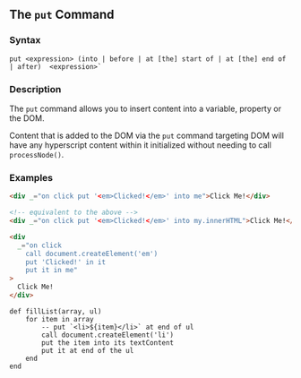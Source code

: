
## The `put` Command

### Syntax

```ebnf
put <expression> (into | before | at [the] start of | at [the] end of | after)  <expression>`
```

### Description

The `put` command allows you to insert content into a variable, property or the DOM.

Content that is added to the DOM via the `put` command targeting DOM will have any hyperscript content within it
initialized without needing to call `processNode()`.

### Examples

```html
<div _="on click put '<em>Clicked!</em>' into me">Click Me!</div>

<!-- equivalent to the above -->
<div _="on click put '<em>Clicked!</em>' into my.innerHTML">Click Me!</div>

<div
  _="on click
	call document.createElement('em')
	put 'Clicked!' in it
	put it in me"
>
  Click Me!
</div>
```

```hyperscript
def fillList(array, ul)
	for item in array
		-- put `<li>${item}</li>` at end of ul
		call document.createElement('li')
		put the item into its textContent
		put it at end of the ul
	end
end
```
